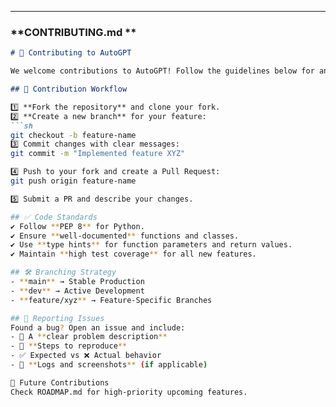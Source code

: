 
---

### **CONTRIBUTING.md **  
```md
# 🤝 Contributing to AutoGPT  

We welcome contributions to AutoGPT! Follow the guidelines below for an efficient collaboration.  

## 📝 Contribution Workflow  

1️⃣ **Fork the repository** and clone your fork.  
2️⃣ **Create a new branch** for your feature:  
```sh
git checkout -b feature-name
3️⃣ Commit changes with clear messages:
git commit -m "Implemented feature XYZ"

4️⃣ Push to your fork and create a Pull Request:
git push origin feature-name

5️⃣ Submit a PR and describe your changes.

## ✅ Code Standards
✔️ Follow **PEP 8** for Python.  
✔️ Ensure **well-documented** functions and classes.  
✔️ Use **type hints** for function parameters and return values.  
✔️ Maintain **high test coverage** for all new features.  

## 🛠 Branching Strategy  
- **main** → Stable Production  
- **dev** → Active Development  
- **feature/xyz** → Feature-Specific Branches  

## 🐞 Reporting Issues  
Found a bug? Open an issue and include:  
- 📌 A **clear problem description**  
- 🔄 **Steps to reproduce**  
- ✅ Expected vs ❌ Actual behavior  
- 📜 **Logs and screenshots** (if applicable)  

🎯 Future Contributions
Check ROADMAP.md for high-priority upcoming features.
